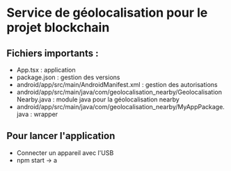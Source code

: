 # Service de géolocalisation pour le projet blockchain

## Fichiers importants :
* App.tsx : application <br>
* package.json : gestion des versions <br>
* android/app/src/main/AndroidManifest.xml : gestion des autorisations <br>
* android/app/src/main/java/com/geolocalisation_nearby/GeolocalisationNearby.java : module java pour la géolocalisation nearby <br>
* android/app/src/main/java/com/geolocalisation_nearby/MyAppPackage.java : wrapper <br>

## Pour lancer l'application
* Connecter un appareil avec l'USB <br>
* npm start -> a <br>
